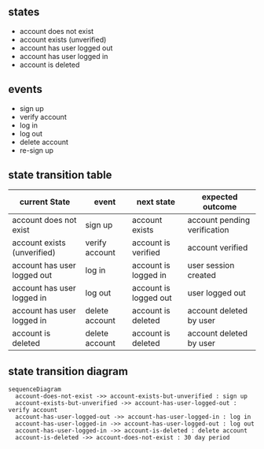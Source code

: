 ## states

- account does not exist
- account exists (unverified)
- account has user logged out
- account has user logged in
- account is deleted

## events

- sign up
- verify account
- log in
- log out
- delete account
- re-sign up

## state transition table

| current State | event | next state | expected outcome |
| --------------- | --------------- | --------------- | --------------- |
| account does not exist | sign up | account exists | account pending verification |
| account exists (unverified) | verify account | account is verified | account verified |
| account has user logged out | log in | account is logged in | user session created |
| account has user logged in | log out | account is logged out | user logged out |
| account has user logged in | delete account | account is deleted | account deleted by user |
| account is deleted | delete account | account is deleted | account deleted by user |

## state transition diagram

```mermaid
sequenceDiagram
  account-does-not-exist ->> account-exists-but-unverified : sign up
  account-exists-but-unverified ->> account-has-user-logged-out : verify account
  account-has-user-logged-out ->> account-has-user-logged-in : log in
  account-has-user-logged-in ->> account-has-user-logged-out : log out
  account-has-user-logged-in ->> account-is-deleted : delete account
  account-is-deleted ->> account-does-not-exist : 30 day period
```
```
